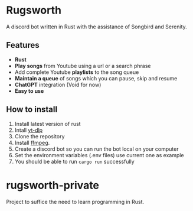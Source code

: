 # Rugsworth

A discord bot written in Rust with the assistance of Songbird and Serenity.
## Features

- **Rust**
- **Play songs** from Youtube using a url or a search phrase
- Add complete Youtube **playlists** to the song queue
- **Maintain a queue** of songs which you can pause, skip and resume
- **ChatGPT** integration (Void for now)
- **Easy to use**

## How to install

1. Install latest version of rust
2. Intall [yt-dlp](https://github.com/yt-dlp/yt-dlp#installation)
3. Clone the repository
4. Install [ffmpeg](https://ffmpeg.org/).
5. Create a discord bot so you can run the bot local on your computer
6. Set the environment variables (.env files) use current one as example
7. You should be able to run `cargo run` successfully

# rugsworth-private
Project to suffice the need to learn programming in Rust.